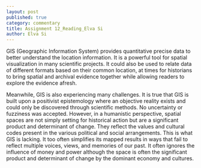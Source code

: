 ```yaml
---
layout: post
published: true
category: commentary
title: Assignment 12_Reading_Elva Si
author: Elva Si
---
```

GIS (Geographic Information System) provides quantitative precise data to better understand the location information. It is a powerful tool for spatial visualization in many scientific projects. It could also be used to relate data of different formats based on their common location, at times for historians to bring spatial and archival evidence together while allowing readers to explore the evidence afresh. 

Meanwhile, GIS is also experiencing many challenges. It is true that GIS is built upon a positivist epistemology where an objective reality exists and could only be discovered through scientific methods. No uncertainty or fuzziness was accepted. However, in a humanistic perspective, spatial spaces are not simply setting for historical action but are a significant product and determinant of change. They reflect the values and cultural codes present in the various political and social arrangements. This is what GIS is lacking. It too often simplifies its mapped results in ways that fail to reflect multiple voices, views, and memories of our past. It often ignores the influence of money and power although the space is often the significant product and determinant of change by the dominant economy and cultures.
